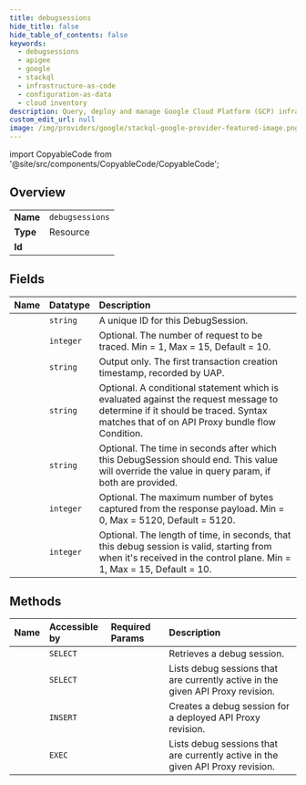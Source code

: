```yaml
---
title: debugsessions
hide_title: false
hide_table_of_contents: false
keywords:
  - debugsessions
  - apigee
  - google    
  - stackql
  - infrastructure-as-code
  - configuration-as-data
  - cloud inventory
description: Query, deploy and manage Google Cloud Platform (GCP) infrastructure and resources using SQL
custom_edit_url: null
image: /img/providers/google/stackql-google-provider-featured-image.png
---
```


import CopyableCode from '@site/src/components/CopyableCode/CopyableCode';




## Overview
<table><tbody>
<tr><td><b>Name</b></td><td><code>debugsessions</code></td></tr>
<tr><td><b>Type</b></td><td>Resource</td></tr>
<tr><td><b>Id</b></td><td><CopyableCode code="google.apigee.debugsessions" /></td></tr>
</tbody></table>

## Fields
| Name | Datatype | Description |
|:-----|:---------|:------------|
| <CopyableCode code="name" /> | `string` | A unique ID for this DebugSession. |
| <CopyableCode code="count" /> | `integer` | Optional. The number of request to be traced. Min = 1, Max = 15, Default = 10. |
| <CopyableCode code="createTime" /> | `string` | Output only. The first transaction creation timestamp, recorded by UAP. |
| <CopyableCode code="filter" /> | `string` | Optional. A conditional statement which is evaluated against the request message to determine if it should be traced. Syntax matches that of on API Proxy bundle flow Condition. |
| <CopyableCode code="timeout" /> | `string` | Optional. The time in seconds after which this DebugSession should end. This value will override the value in query param, if both are provided. |
| <CopyableCode code="tracesize" /> | `integer` | Optional. The maximum number of bytes captured from the response payload. Min = 0, Max = 5120, Default = 5120. |
| <CopyableCode code="validity" /> | `integer` | Optional. The length of time, in seconds, that this debug session is valid, starting from when it's received in the control plane. Min = 1, Max = 15, Default = 10. |
## Methods
| Name | Accessible by | Required Params | Description |
|:-----|:--------------|:----------------|:------------|
| <CopyableCode code="organizations_environments_apis_revisions_debugsessions_get" /> | `SELECT` | <CopyableCode code="apisId, debugsessionsId, environmentsId, organizationsId, revisionsId" /> | Retrieves a debug session. |
| <CopyableCode code="organizations_environments_apis_revisions_debugsessions_list" /> | `SELECT` | <CopyableCode code="apisId, environmentsId, organizationsId, revisionsId" /> | Lists debug sessions that are currently active in the given API Proxy revision. |
| <CopyableCode code="organizations_environments_apis_revisions_debugsessions_create" /> | `INSERT` | <CopyableCode code="apisId, environmentsId, organizationsId, revisionsId" /> | Creates a debug session for a deployed API Proxy revision. |
| <CopyableCode code="_organizations_environments_apis_revisions_debugsessions_list" /> | `EXEC` | <CopyableCode code="apisId, environmentsId, organizationsId, revisionsId" /> | Lists debug sessions that are currently active in the given API Proxy revision. |
